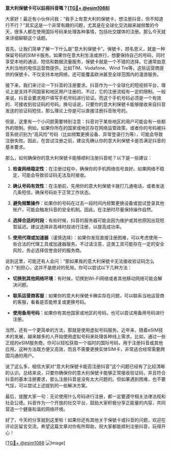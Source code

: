 **意大利保號卡可以註冊抖音嗎？[[TG💪+ @esim1088](https://t.me/s/esim1088)]**

大家好！最近有小伙伴问我：“我手上有意大利的保號卡，想注册抖音，但不知道行不行？”其实这是一个非常有趣的问题，尤其是在全球化交流越来越频繁的今天，很多人都在使用国际号码来处理各种事情，包括社交媒体的注册。那么今天就来详细聊聊这个话题。

首先，让我们简单了解一下什么是“意大利保號卡”。保號卡，顾名思义，就是一种保留号码的SIM卡服务。如果你在意大利生活或旅行，想要保持自己的号码，同时享受本地的通话、短信和数据流量服务，保號卡就是一个不错的选择。它通常由意大利当地的电信运营商提供，比如TIM、Vodafone、Wind Tre等。这些运营商提供的保號卡，不仅支持本地网络，还可能覆盖欧洲甚至全球范围内的漫游服务。

接下来，我们来讨论一下抖音的注册要求。抖音作为一个全球化的短视频平台，理论上是支持不同国家和地区用户注册的。不过，它的注册流程有一定的限制。一般来说，抖音会要求用户填写手机号码进行验证。而这个手机号码必须是一个有效的、可接收到验证码的号码。换句话说，只要你的意大利保號卡能够接收来自抖音发送的验证码短信，那么理论上你是可以直接注册抖音账号的。

但是，这里有一个小问题需要特别注意：抖音对于某些地区的用户可能会有一些额外的限制。例如，如果你所在的国家或地区存在网络监管政策，或者你的号码被抖音系统识别为“高风险”号码（比如频繁更换设备、异常登录行为等），可能会导致注册失败。因此，在尝试注册之前，建议先确认你的意大利保號卡是否满足抖音的基本要求。

那么，如何确保你的意大利保號卡能够顺利注册抖音呢？以下是一些建议：

1. **检查网络稳定性**：在注册过程中，确保你的手机网络信号良好。如果网络不稳定，可能会导致验证码无法及时接收。
   
2. **确认号码有效性**：在注册前，先用你的意大利保號卡拨打几通电话，或者发送几条短信，确保号码处于正常工作状态。

3. **避免频繁操作**：如果你的号码在过去一段时间内频繁更换设备或尝试登录其他账户，可能会触发抖音的安全机制。因此，在注册时尽量保持操作自然。

4. **选择合适的时段**：有些时候，抖音的服务器可能会因为维护或其他原因出现短暂延迟。建议选择非高峰时段进行注册，以提高成功率。

5. **使用代理或加速器**（谨慎选择）：如果你发现直接注册困难，可以考虑使用一些合法的代理工具或加速器服务。不过请注意，这类工具可能存在一定的安全风险，务必选择信誉良好的服务商。

说到这里，可能还有人会问：“那如果我的意大利保號卡无法接收验证码怎么办？”别担心，这并不是绝对的死局。你可以尝试以下几种方法：

- **切换到其他网络环境**：有时候，切换到Wi-Fi网络或者其他移动网络可能会解决问题。
  
- **联系运营商客服**：如果你的意大利保號卡确实存在问题，可以联系当地运营商的客服，看看是否能修复或更换号码。

- **使用备用号码**：如果你有其他国家或地区的号码，也可以尝试用备用号码进行注册。

当然，还有一个更简单的方法，那就是使用虚拟号码服务。近年来，随着eSIM技术的发展，越来越多的人开始使用虚拟号码来处理各种线上需求。比如，通过一些正规的eSIM服务商，你可以轻松获取一个临时的国际号码，用于注册抖音或其他应用。这种方法既方便又高效，而且不需要更换实体SIM卡，非常适合经常需要跨国沟通的用户。

说了这么多，相信大家对“意大利保號卡能否注册抖音”这个问题已经有了比较清晰的认识。总结来说，只要你确保你的意大利保號卡能够正常接收验证码，并且符合抖音的基本注册要求，那么注册抖音是没有太大问题的。但如果遇到困难，也不要气馁，可以尝试上述提到的一些解决方案。

最后，提醒大家一句：无论使用什么号码进行注册，都一定要遵守相关法律法规和社会公德。抖音作为一个开放的社交平台，鼓励大家积极分享正能量的内容，共同营造一个健康和谐的网络环境。

好了，今天的分享就到这里啦！如果你还有其他关于保號卡或抖音的问题，欢迎在评论区留言交流。希望这篇文章对你有所帮助，祝大家都能顺利注册抖音，玩得开心！

[[TG💪+ @esim1088](https://t.me/s/esim1088) ![Image](https://i.postimg.cc/4NQfJmqS/Snipaste-2025-05-13-00-14-12.png)]